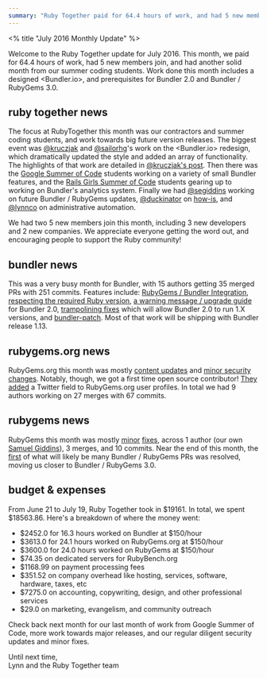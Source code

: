 ```yaml
---
summary: "Ruby Together paid for 64.4 hours of work, and had 5 new members join. Work done this month includes a designed <Bundler.io>, and prerequisites for Bundler 2.0 and Bundler / RubyGems 3.0."
---
```


<% title "July 2016 Monthly Update" %>

Welcome to the Ruby Together update for July 2016. This month, we paid for 64.4 hours of work, had 5 new members join, and had another solid month from our summer coding students. Work done this month includes a designed <Bundler.io>, and prerequisites for Bundler 2.0 and Bundler / RubyGems 3.0.

## ruby together news

The focus at RubyTogether this month was our contractors and summer coding students, and work towards big future version releases. The biggest event was [@kruczjak](https://github.com/kruczjak) and [@sailorhg](https://twitter.com/sailorhg)'s work on the <Bundler.io> redesign, which dramatically updated the style and added an array of functionality. The highlights of that work are detailed in [@kruczjak's post](http://bundler.io/blog/2016/07/10/bundler-1-13-and-redesigned-bundler-io.html). Then there was the [Google Summer of Code](https://developers.google.com/open-source/gsoc/) students working on a variety of small Bundler features, and the [Rails Girls Summer of Code](http://railsgirlssummerofcode.org/) students gearing up to working on Bundler's analytics system. Finally we had [@segiddins](https://github.com/segiddins) working on future Bundler / RubyGems updates, [@duckinator](https://github.com/duckinator/) on [how-is](https://github.com/how-is), and [@lynnco](https://github.com/LynnCo) on administrative automation.

We had two 5 new members join this month, including 3 new developers and 2 new companies. We appreciate everyone getting the word out, and encouraging people to support the Ruby community!

## bundler news

This was a very busy month for Bundler, with 15 authors getting 35 merged PRs with 251 commits. Features include: [RubyGems / Bundler Integration](https://github.com/bundler/bundler/pull/4770), [respecting the required Ruby version](https://github.com/bundler/bundler/pull/4650), [a warning message / upgrade guide](https://github.com/bundler/bundler/pull/4741) for Bundler 2.0, [trampolining fixes](https://github.com/bundler/bundler/issues/4753) which will allow Bundler 2.0 to run 1.X versions, and [bundler-patch](https://github.com/bundler/bundler/pull/4676). Most of that work will be shipping with Bundler release 1.13.

## rubygems.org news

RubyGems.org this month was mostly [content updates](https://github.com/rubygems/rubygems.org/pull/1359) and [minor security changes](https://github.com/rubygems/rubygems.org/pull/1342). Notably, though, we got a first time open source contributor! [They added](https://github.com/rubygems/rubygems.org/pull/1361) a Twitter field to RubyGems.org user profiles. In total we had 9 authors working on 27 merges with 67 commits.

## rubygems news

RubyGems this month was mostly [minor](https://github.com/rubygems/rubygems/pull/1666) [fixes](https://github.com/rubygems/rubygems/pull/1659), across 1 author (our own [Samuel Giddins](https://github.com/segiddins)), 3 merges, and 10 commits. Near the end of this month, the [first](https://github.com/rubygems/rubygems/pull/1639) of what will likely be many Bundler / RubyGems PRs was resolved, moving us closer to Bundler / RubyGems 3.0.

## budget & expenses

From June 21 to July 19, Ruby Together took in $19161. In total, we spent $18563.86. Here's a breakdown of where the money went:

* $2452.0 for 16.3 hours worked on Bundler at $150/hour
* $3613.0 for 24.1 hours worked on RubyGems.org at $150/hour
* $3600.0 for 24.0 hours worked on RubyGems at $150/hour
* $74.35 on dedicated servers for RubyBench.org
* $1168.99 on payment processing fees
* $351.52 on company overhead like hosting, services, software, hardware, taxes, etc
* $7275.0 on accounting, copywriting, design, and other professional services
* $29.0 on marketing, evangelism, and community outreach

Check back next month for our last month of work from Google Summer of Code, more work towards major releases, and our regular diligent security updates and minor fixes.

Until next time,<br>
Lynn and the Ruby Together team
